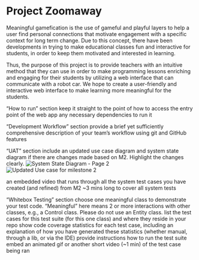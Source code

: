 # Project Zoomaway
Meaningful gamefication is the use of gameful and playful layers to help a user find personal connections that motivate engagement with a specific context for long term change. Due to this concept, there have been developments in trying to make educational classes fun and interactive for students, in order to keep them motivated and interested in learning. 

Thus, the purpose of this project is to provide teachers with an intuitive method that they can use in order to make programming lessons enriching and engaging for their students by utilizing a web interface that can communicate with a robot car. We hope to create a user-friendly and interactive web interface to make learning more meaningful for the students.

“How to run” section
keep it straight to the point of how to access the entry point of the web app
any necessary dependencies to run it

“Development Workflow” section
provide a brief yet sufficiently comprehensive description of your team’s workflow using git and GitHub features

“UAT” section
include an updated use case diagram and system state diagram if there are changes made based on M2. Highlight the changes clearly.
![System State Diagram - Page 2](https://user-images.githubusercontent.com/71886838/144844521-a1301152-0b3b-4f6e-a51a-604b31ebfd55.png)
![Updated Use case for milestone 2](https://user-images.githubusercontent.com/71886838/144844584-711e9c97-e977-4327-8451-44bfb7823a2f.png)


an embedded video that runs through all the system test cases you have created (and refined) from M2
~3 mins long to cover all system tests

“Whitebox Testing” section
choose one meaningful class to demonstrate your test code. “Meaningful” here means 2 or more interactions with other classes, e.g., a Control class. Please do not use an Entity class.
list the test cases for this test suite (for this one class) and where they reside in your repo
show code coverage statistics for each test case, including an explanation of how you have generated these statistics (whether manual, through a lib, or via the IDE)
provide instructions how to run the test suite
embed an animated gif or another short video (~1 min) of the test case being ran



